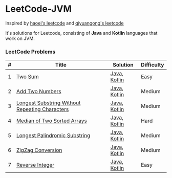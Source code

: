 LeetCode-JVM
========

Inspired by [haoel's leetcode](https://github.com/haoel/leetcode) and [qiyuangong's leetcode](https://github.com/qiyuangong/leetcode)

It's solutions for Leetcode, consisting of **Java** and **Kotlin** languages that work on JVM.

### LeetCode Problems



| # | Title | Solution | Difficulty |
|---| ----- | -------- | ---------- |
|1|[Two Sum](https://leetcode.com/problems/two-sum/) | [Java](./java/0001_TWO_SUM.java),  [Kotlin](kotlin/0001_TWO_SUM.kt)|Easy|
|2|[Add Two Numbers](https://leetcode.com/problems/add-two-numbers/) | [Java](./java/0002_ADD_TWO_NUMBERS.java),  [Kotlin](kotlin/0002_ADD_TWO_NUMBERS.kt)|Medium|
|3|[Longest Substring Without Repeating Characters](https://leetcode.com/problems/longest-substring-without-repeating-characters/) | [Java](./java/0003_Longest_Substring_Without_Repeating_Characters.java),  [Kotlin](kotlin/0003_Longest_Substring_Without_Repeating_Characters.kt)|Medium|
|4|[Median of Two Sorted Arrays](https://leetcode.com/problems/median-of-two-sorted-arrays/) | [Java](./java/0004_Median_of_Two_Sorted_Arrays.java),  [Kotlin](kotlin/0004_Median_of_Two_Sorted_Arrays.kt)|Hard|
|5|[Longest Palindromic Substring](https://leetcode.com/problems/longest-palindromic-substring/) | [Java](./java/0005_Longest_Palindromic_Substring.java),  [Kotlin](kotlin/0005_Longest_Palindromic_Substring.kt)|Medium|
|6|[ZigZag Conversion](https://leetcode.com/problems/zigzag-conversion/) | [Java](./java/0006_ZigZag_Conversion.java),  [Kotlin](kotlin/0006_ZigZag_Conversion.kt)|Medium|
|7|[Reverse Integer](https://leetcode.com/problems/reverse-integer/) | [Java](./java/0007_Reverse_Integer.java),  [Kotlin](kotlin/0007_Reverse_Integer.kt)|Easy|